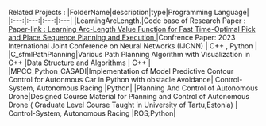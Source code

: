 Related Projects :
|FolderName|description|type|Programming Language|
|:---:|:---:|:---:|:---|
|LearningArcLength.|Code base of Research Paper : [Paper-link : Learning Arc-Length Value Function for Fast Time-Optimal Pick and Place Sequence Planning and Execution ](https://ieeexplore.ieee.org/abstract/document/10191434/)|Confrence Paper: 2023 International Joint Conference on Neural Networks (IJCNN) | C++ , Python |
|C_sfmlPathPlanning|Various Path Planning Algorithm with Visualization in C++ |Data Structure and Algorithms | C++ |
|MPCC_Python_CASADI|Implementation of Model Predictive Contour Control for Autonmous Car in Python with obstacle Avoidance| Control-System, Autonomous Racing |Python|
|Planning And Control of Autonomous Drone|Designed Course Material for Planning and Control of Autonomous Drone ( Graduate Level Course Taught in University of Tartu,Estonia) | Control-System, Autonomous Racing |ROS;Python|